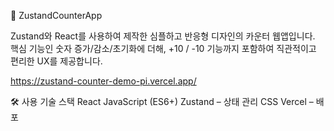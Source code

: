 🧮 ZustandCounterApp

Zustand와 React를 사용하여 제작한 심플하고 반응형 디자인의 카운터 웹앱입니다.
핵심 기능인 숫자 증가/감소/초기화에 더해, +10 / -10 기능까지 포함하여
직관적이고 편리한 UX를 제공합니다.

https://zustand-counter-demo-pi.vercel.app/

🛠️ 사용 기술 스택
React
JavaScript (ES6+)
Zustand – 상태 관리
CSS
Vercel – 배포


